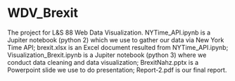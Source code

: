 # WDV_Brexit
The project for L&amp;S 88 Web Data Visualization.
NYTime_API.ipynb is a Jupiter notebook (python 2) which we use to gather our data via New York Time API;
brexit.xlsx is an Excel document resulted from NYTime_API.ipynb;
Visualization_Brexit.ipynb is a Jupiter notebook (python 3) where we conduct data cleaning and data visualization;
BrexitNahz.pptx is a Powerpoint slide we use to do presentation;
Report-2.pdf is our final report.
